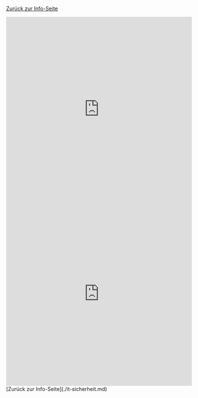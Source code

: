 [Zurück zur Info-Seite](./it-sicherheit.md)
<iframe src="https://learningapps.org/watch?v=pou7h9mi525" style="border:0px;width:100%;height:500px" allowfullscreen="true" webkitallowfullscreen="true" mozallowfullscreen="true"></iframe>

<iframe src="https://learningapps.org/watch?v=pg7eiu84525" style="border:0px;width:100%;height:500px" allowfullscreen="true" webkitallowfullscreen="true" mozallowfullscreen="true"></iframe>
[Zurück zur Info-Seite](./it-sicherheit.md)

